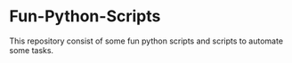 # Fun-Python-Scripts
This repository consist of some fun python scripts and scripts to automate some tasks.
